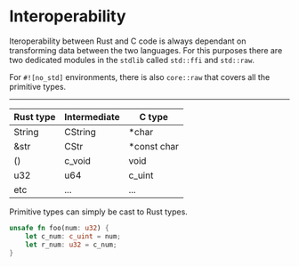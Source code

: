 # Interoperability

Iteroperability between Rust and C code is always dependant 
on transforming data between the two languages.
For this purposes there are two dedicated modules 
in the `stdlib` called `std::ffi` and `std::raw`.

For `#![no_std]` environments, there is also `core::raw` that
covers all the primitive types.

------------------------------------------
| Rust type | Intermediate | C type       |
|-----------|--------------|--------------|
| String    | CString      | *char        |
| &str      | CStr         | *const char  |
| ()        | c_void       | void         |
| u32 | u64 | c_uint       | unsigned int |
| etc       | ...          | ...          |

Primitive types can simply be cast to Rust types.

```rust
unsafe fn foo(num: u32) {
    let c_num: c_uint = num;
    let r_num: u32 = c_num;
}
```
